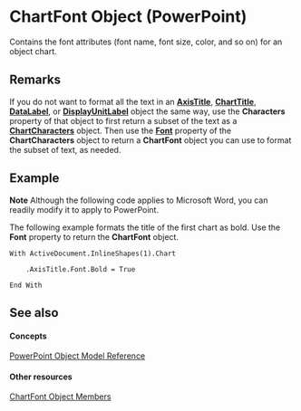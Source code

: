 
# ChartFont Object (PowerPoint)

Contains the font attributes (font name, font size, color, and so on) for an object chart.


## Remarks

If you do not want to format all the text in an  **[AxisTitle](8eddc95c-2353-43fa-c055-ee76de28009d.md)**, **[ChartTitle](21305a3b-1c77-d420-2156-79083189df03.md)**, **[DataLabel](a17d23c5-0361-9129-28e5-b892f6966bda.md)**, or **[DisplayUnitLabel](4dd4df7d-91c1-9136-2d5b-cdb0794a7716.md)** object the same way, use the **Characters** property of that object to first return a subset of the text as a **[ChartCharacters](2f659f71-f277-dab4-f2bd-631c7a2424de.md)** object. Then use the **[Font](12028e1a-9aa6-342e-dbf0-87962a50da17.md)** property of the **ChartCharacters** object to return a **ChartFont** object you can use to format the subset of text, as needed.


## Example




 **Note**  Although the following code applies to Microsoft Word, you can readily modify it to apply to PowerPoint.

The following example formats the title of the first chart as bold. Use the  **Font** property to return the **ChartFont** object.




```
With ActiveDocument.InlineShapes(1).Chart

    .AxisTitle.Font.Bold = True

End With
```


## See also


#### Concepts


[PowerPoint Object Model Reference](00acd64a-5896-0459-39af-98df2849849e.md)
#### Other resources


[ChartFont Object Members](8ec251bd-d4f8-bd15-0b7f-5da95409d315.md)
